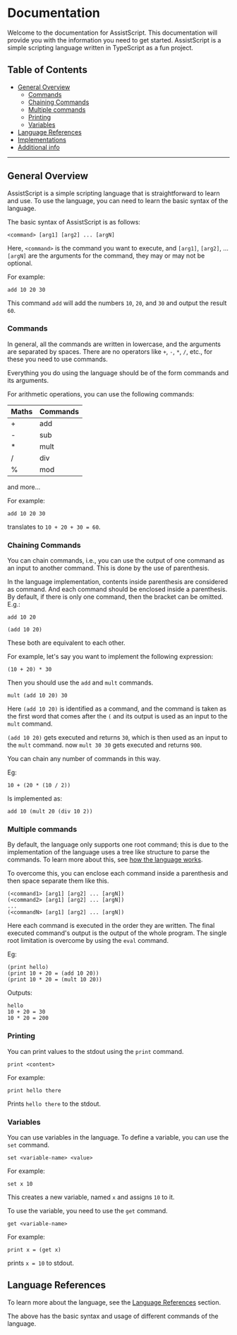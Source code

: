 # Documentation

Welcome to the documentation for AssistScript.
This documentation will provide you with the information you need to get started.
AssistScript is a simple scripting language written in TypeScript as a fun project.

## Table of Contents

- [General Overview](#general-overview)
    - [Commands](#commands)
    - [Chaining Commands](#chaining-commands)
    - [Multiple commands](#multiple-commands)
    - [Printing](#printing)
    - [Variables](#variables)
- [Language References](#language-references)
- [Implementations](../docs/implementations/README.md)
- [Additional info](../docs/additionals/README.md)
---

## General Overview

AssistScript is a simple scripting language that is straightforward to learn and use.
To use the language, you can need to learn the basic syntax of the language.

The basic syntax of AssistScript is as follows:

```asrc
<command> [arg1] [arg2] ... [argN]
```

Here, `<command>` is the command you want to execute,
and `[arg1]`, `[arg2]`, ... `[argN]` are the arguments for the command, they may or may not be optional.

For example:

```asrc
add 10 20 30
```

This command `add` will add the numbers `10`, `20`, and `30` and output the result `60`.

### Commands

In general, all the commands are written in lowercase, and the arguments are separated by spaces.
There are no operators like `+`, `-`, `*`, `/`, etc., for these you need to use commands.

Everything you do using the language should be of the form commands and its arguments.

For arithmetic operations, you can use the following commands:

| Maths | Commands |
|-------|----------|
| +     | add      |
| -     | sub      |
| *     | mult     |
| /     | div      |
| %     | mod      |

and more...

For example:

```asrc
add 10 20 30
```

translates to `10 + 20 + 30 = 60`.

### Chaining Commands

You can chain commands, i.e., you can use the output of one command as an input to another command.
This is done by the use of parenthesis.

In the language implementation, contents inside parenthesis are considered as command.
And each command should be enclosed inside a parenthesis.
By default, if there is only one command, then the bracket can be omitted.
E.g.:

```asrc
add 10 20
```

```asrc
(add 10 20)
```

These both are equivalent to each other.

For example, let's say you want to implement the following expression:

```
(10 + 20) * 30
```

Then you should use the `add` and `mult` commands.

```asrc
mult (add 10 20) 30
```

Here `(add 10 20)` is identified as a command,
and the command is taken as the first word that comes after the `(` and
its output is used as an input to the `mult` command.

`(add 10 20)` gets executed and returns `30`,
which is then used as an input to the `mult` command.
now `mult 30 30` gets executed and returns `900`.

You can chain any number of commands in this way.

Eg:

```text
10 + (20 * (10 / 2))
```

Is implemented as:

```asrc
add 10 (mult 20 (div 10 2))
```

### Multiple commands

By default, the language only supports one root command;
this is due to the implementation of the language uses a tree like structure to parse the commands.
To learn more about this, see [how the language works](../docs/implementations/Parsing%20and%20execution.md).

To overcome this, you can enclose each command inside a parenthesis and then space separate them like this.

```asrc
(<command1> [arg1] [arg2] ... [argN])
(<command2> [arg1] [arg2] ... [argN]) 
...
(<commandN> [arg1] [arg2] ... [argN])
```
Here each command is executed in the order they are written.
The final executed command's output is the output of the whole program.
The single root limitation is overcome by using the `eval` command.

Eg:
```asrc
(print hello) 
(print 10 + 20 = (add 10 20))
(print 10 * 20 = (mult 10 20))
```
Outputs:
```text
hello
10 + 20 = 30
10 * 20 = 200
```

### Printing

You can print values to the stdout using the `print` command.
```asrc
print <content>
```
For example:
```asrc
print hello there
```
Prints `hello there` to the stdout.

### Variables

You can use variables in the language. 
To define a variable, you can use the `set` command.
```asrc
set <variable-name> <value>
```

For example:
```asrc
set x 10
```
This creates a new variable, named `x` and assigns `10` to it.

To use the variable, you need to use the `get` command.
```asrc
get <variable-name>
```
For example:
```asrc
print x = (get x)
```
prints `x = 10` to stdout.


## Language References

To learn more about the language,
see the [Language References](references/README.md) section.

The above has the basic syntax and usage of different commands of the language.

